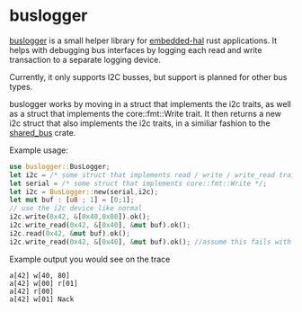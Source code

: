 buslogger
===========

[buslogger](https://github.com/apgoetz/buslogger) is a small helper
library
for [embedded-hal](https://github.com/rust-embedded/embedded-hal) rust
applications. It helps with debugging bus interfaces by logging each
read and write transaction to a separate logging device.

Currently, it only supports I2C busses, but support is planned for
other bus types.

buslogger works by moving in a struct that implements the i2c traits,
as well as a struct that implements the core::fmt::Write trait. It
then returns a new i2c struct that also implements the i2c traits, in
a similiar fashion to
the [shared_bus](https://github.com/Rahix/shared-bus) crate.

Example usage:

```rust
use buslogger::BusLogger;
let i2c = /* some struct that implements read / write / write_read traits */;
let serial = /* some struct that implements core::fmt::Write */;
let i2c = BusLogger::new(serial,i2c);
let mut buf : [u8 ; 1] = [0;1];
// use the i2c device like normal
i2c.write(0x42, &[0x40,0x80]).ok();
i2c.write_read(0x42, &[0x40], &mut buf).ok();
i2c.read(0x42, &mut buf).ok();
i2c.write_read(0x42, &[0x40], &mut buf).ok(); //assume this fails with error i2c::Error::Nack
```

Example output you would see on the trace

```
a[42] w[40, 80]
a[42] w[00] r[01]
a[42] r[00]
a[42] w[01] Nack
```
